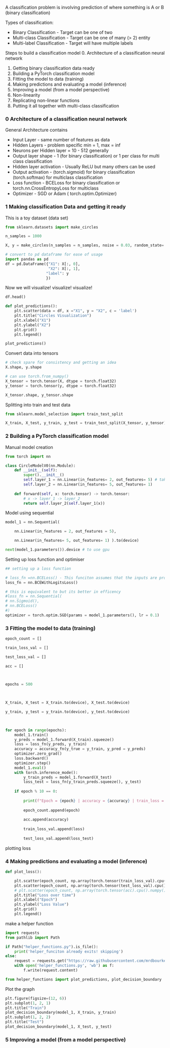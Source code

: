 A classification problem is involving prediction of where something is A or B (binary classification)

Types of classification:
- Binary Classification - Target can be one of two
- Multi-class Classification - Target can be one of many (> 2) entity
- Multi-label Classification - Target will have multiple labels

Steps to build a classification model 
0. Architecture of a classification neural network
1. Getting binary classification data ready
2. Building a PyTorch classification model
3. Fitting the model to data (training)
4. Making predictions and evaluating a model (inference)
5. Improving a model (from a model perspective)
6. Non-linearity
7. Replicating non-linear functions
8. Putting it all together with multi-class classification


### 0 Architecture of a classification neural network
General Architecture contains
- Input Layer - same number of features as data
- Hidden Layers - problem specific min = 1, max = inf
- Neurons per Hidden layer = 10 - 512 generally
- Output layer shape - 1 (for binary classification) or 1 per class for multi class classification
- Hidden layer activation - Usually ReLU but many others can be used
- Output activation - (torch.sigmoid) for binary classification (torch.softmax) for multiclass classification
- Loss function - BCELoss for binary classification or torch.nn.CrossEntropyLoss for multiclass
- Optimizer - SGD or Adam ( torch.optim.Optimizer)

### 1 Making classification Data and getting it ready
This is a toy dataset (data set)
```python
from sklearn.datasets import make_circles

n_samples = 1000

X, y = make_circles(n_samples = n_samples, noise = 0.03, random_state= 42)

# convert to pd dataframe for ease of usage
import pandas as pd
df = pd.DataFrame({"X1": X[:, 0],
                   "X2": X[:, 1],
                  "label": y
                  })
```

Now we will visualize! visualize! visualize! 

```python
df.head()

def plot_predictions():
    plt.scatter(data = df, x ="X1", y = "X2", c = 'label')
    plt.title("Circles Visualization")
    plt.xlabel("X1")
    plt.ylabel("X2")
    plt.grid()
    plt.legend()

plot_predictions()
```

Convert data into tensors
```python 
# check spare for consistency and getting an idea
X.shape, y.shape

# can use torch.from_numpy()
X_tensor = torch.tensor(X, dtype = torch.float32)
y_tensor = torch.tensor(y, dtype = torch.float32)

X_tensor.shape, y_tensor.shape
```

Splitting into train and test data

```python 
from sklearn.model_selection import train_test_split

X_train, X_test, y_train, y_test = train_test_split(X_tensor, y_tensor)
```

### 2 Building a PyTorch classification model
Manual model creation
```python
from torch import nn

class CircleModelV0(nn.Module):
	def __init__(self):
		super().__init__()
		self.layer_1 = nn.Linear(in_features= 2, out_features= 5) # takes 2 featues and upsacles to 5 features
		self.layer_2 = nn.Linear(in_features= 5, out_features= 1)
		
	def forward(self, x: torch.tensor) -> torch.tensor:
		# x -> layer_1 -> layer_2
		return self.layer_2(self.layer_1(x))
```
Model using sequential 
```python
model_1 = nn.Sequential(

	nn.Linear(in_features = 2, out_features = 5),

	nn.Linear(in_features= 5, out_features= 1) ).to(device)

next(model_1.parameters()).device # to use gpu
```

Setting up loss function and optimiser

```python
## setting up a loss function

# loss_fn =nn.BCELoss() - This funciton assumes that the inputs are processed with sigmoid
loss_fn = nn.BCEWithLogitsLoss()

# this is equivalent to but its better in efficency
#loss_fn = nn.Sequential(
# nn.Sigmoid(),
# nn.BCELoss()
#)
optimizer = torch.optim.SGD(params = model_1.parameters(), lr = 0.1)
```

### 3 Fitting the model to data (training)

```python
epoch_count = []

train_loss_val = []

test_loss_val = []

acc = []

  

epochs = 500

  

X_train, X_test = X_train.to(device), X_test.to(device)

y_train, y_test = y_train.to(device), y_test.to(device)

  

for epoch in range(epochs):
	model_1.train()
	y_preds = model_1.forward(X_train).squeeze()
	loss = loss_fn(y_preds, y_train)
	accuracy = accuracy_fn(y_true = y_train, y_pred = y_preds)
	optimizer.zero_grad()
	loss.backward()
	optimizer.step()
	model_1.eval()
	with torch.inference_mode():
		y_train_preds = model_1.forward(X_test)
		loss_test = loss_fn(y_train_preds.squeeze(), y_test)
		
	if epoch % 10 == 0:
		
		print(f"Epoch = {epoch} | accuracy = {accuracy} | train_loss = {loss} | test_loss = {loss_test}")
		
		epoch_count.append(epoch)
		
		acc.append(accuracy)
		
		train_loss_val.append(loss)
		
		test_loss_val.append(loss_test)
```
plotting loss

### 4 Making predictions and evaluating a model (inference)
```python
def plot_loss():

	plt.scatter(epoch_count, np.array(torch.tensor(train_loss_val).cpu().numpy()), label = 'Train', c="green")
	plt.scatter(epoch_count, np.array(torch.tensor(test_loss_val).cpu().numpy()), label = 'Test', c="orange")
	# plt.scatter(epoch_count, np.array(torch.tensor(acc).cpu().numpy()), label = 'Accuracy', c="lime")
	plt.title("Loss over time")
	plt.xlabel("Epoch")
	plt.ylabel("Loss Value")
	plt.grid()
	plt.legend()
```

make a helper function

```python
import requests
from pathlib import Path

if Path("helper_functions.py").is_file():
	print('helper_funciton already exits! skipping')
else:
	request = requests.get("https://raw.githubusercontent.com/mrdbourke/pytorch-deep-learning/main/helper_functions.py")
	with open('helper_functions.py', 'wb') as f:
		f.write(request.content)

from helper_functions import plot_predictions, plot_decision_boundary
```

Plot the graph 
```python
plt.figure(figsize=(12, 6))
plt.subplot(1, 2, 1)
plt.title("Train")
plot_decision_boundary(model_1, X_train, y_train)
plt.subplot(1, 2, 2)
plt.title("Test")
plot_decision_boundary(model_1, X_test, y_test)
```

### 5 Improving a model (from a model perspective)